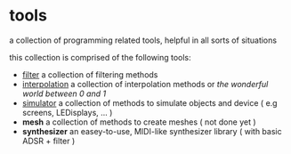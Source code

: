 # tools

a collection of programming related tools, helpful in all sorts of situations

this collection is comprised of the following tools:

* [filter](http://dm-hb.de/p5libfil) a collection of filtering methods
* [interpolation](http://dm-hb.de/p5libint) a collection of interpolation methods or *the wonderful world between 0 and 1*
* [simulator](http://dm-hb.de/p5libsim) a collection of methods to simulate objects and device ( e.g screens, LEDisplays, ... )
* **mesh** a collection of methods to create meshes ( not done yet )
* **synthesizer** an easey-to-use, MIDI-like synthesizer library ( with basic ADSR + filter )
